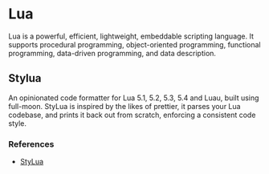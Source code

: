 # Lua

Lua is a powerful, efficient, lightweight, embeddable scripting language. It
supports procedural programming, object-oriented programming, functional
programming, data-driven programming, and data description.

## Stylua

An opinionated code formatter for Lua 5.1, 5.2, 5.3, 5.4 and Luau, built
using full-moon. StyLua is inspired by the likes of prettier, it parses your
Lua codebase, and prints it back out from scratch, enforcing a consistent
code style.

### References

- [StyLua](https://github.com/JohnnyMorganz/StyLua)
